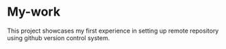 # My-work
This project showcases my first experience in setting up remote repository using github version control system.

